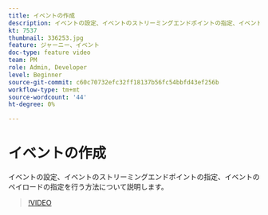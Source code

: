 ```yaml
---
title: イベントの作成
description: イベントの設定、イベントのストリーミングエンドポイントの指定、イベントのペイロードの指定を行う方法について説明します。
kt: 7537
thumbnail: 336253.jpg
feature: ジャーニー、イベント
doc-type: feature video
team: PM
role: Admin, Developer
level: Beginner
source-git-commit: c60c70732efc32ff18137b56fc54bbfd43ef256b
workflow-type: tm+mt
source-wordcount: '44'
ht-degree: 0%

---
```



# イベントの作成

イベントの設定、イベントのストリーミングエンドポイントの指定、イベントのペイロードの指定を行う方法について説明します。

>[!VIDEO](https://video.tv.adobe.com/v/336253?quality=12)
